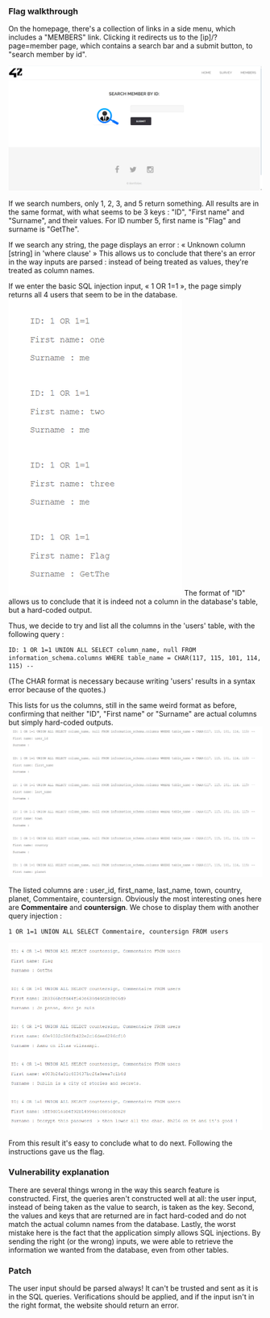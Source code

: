 ### Flag walkthrough

On the homepage, there's a collection of links in a side menu, which includes a "MEMBERS" link. Clicking it redirects us to the [ip]/?page=member page, which contains a search bar and a submit button, to "search member by id".


![alt text](image.png)

If we search numbers, only 1, 2, 3, and 5 return something. All results are in the same format, with what seems to be 3 keys : "ID", "First name" and "Surname", and their values.
For ID number 5, first name is "Flag" and surname is "GetThe".

If we search any string, the page displays an error : « Unknown column [string] in 'where clause' »
This allows us to conclude that there's an error in the way inputs are parsed : instead of being treated as values, they're treated as column names.

If we enter the basic SQL injection input, « 1 OR 1=1 », the page simply returns all 4 users that seem to be in the database.
![alt text](image-1.png)
The format of "ID" allows us to conclude that it is indeed not a column in the database's table, but a hard-coded output.

Thus, we decide to try and list all the columns in the 'users' table, with the following query :
```
ID: 1 OR 1=1 UNION ALL SELECT column_name, null FROM information_schema.columns WHERE table_name = CHAR(117, 115, 101, 114, 115) --
```
(The CHAR format is necessary because writing 'users' results in a syntax error because of the quotes.)

This lists for us the columns, still in the same weird format as before, confirming that neither "ID", "First name" or "Surname" are actual columns but simply hard-coded outputs.
![alt text](image-2.png)

The listed columns are : user_id, first_name, last_name, town, country, planet, Commentaire, countersign.
Obviously the most interesting ones here are **Commentaire** and **countersign**.
We chose to display them with another query injection : 
```
1 OR 1=1 UNION ALL SELECT Commentaire, countersign FROM users
```

![alt text](image-3.png)

From this result it's easy to conclude what to do next. Following the instructions gave us the flag.

### Vulnerability explanation
There are several things wrong in the way this search feature is constructed.
First, the queries aren't constructed well at all: the user input, instead of being taken as the value to search, is taken as the key.
Second, the values and keys that are returned are in fact hard-coded and do not match the actual column names from the database.
Lastly, the worst mistake here is the fact that the application simply allows SQL injections. By sending the right (or the wrong) inputs, we were able to retrieve the information we wanted from the database, even from other tables.

### Patch
The user input should be parsed always! It can't be trusted and sent as it is in the SQL queries. Verifications should be applied, and if the input isn't in the right format, the website should return an error.